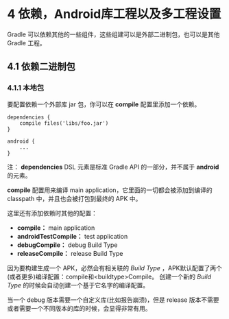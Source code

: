 # 4 依赖，Android库工程以及多工程设置

Gradle 可以依赖其他的一些组件，这些组建可以是外部二进制包，也可以是其他 Gradle 工程。

## 4.1 依赖二进制包

### 4.1.1 本地包

要配置依赖一个外部库 jar 包，你可以在 **compile** 配置里添加一个依赖。

    dependencies {
        compile files('libs/foo.jar')
    }
    
    android {
        ...
    }

注： **dependencies** DSL 元素是标准 Gradle API 的一部分，并不属于 **android** 的元素。

**compile** 配置用来编译 main application，它里面的一切都会被添加到编译的 classpath 中，并且也会被打包到最终的 APK 中。

这里还有添加依赖时其他的配置：

* **compile：** main application
* **androidTestCompile：** test application
* **debugCompile：** debug Build Type
* **releaseCompile：** release Build Type

因为要构建生成一个 APK，必然会有相关联的 *Build Type* ，APK默认配置了两个(或者更多)编译配置：compile和\<buildtype\>Compile。
创建一个新的 *Build Type* 的时候会自动创建一个基于它名字的编译配置。

当一个 debug 版本需要一个自定义库(比如报告崩溃)，但是 release 版本不需要或者需要一个不同版本的库的时候，会显得非常有用。
